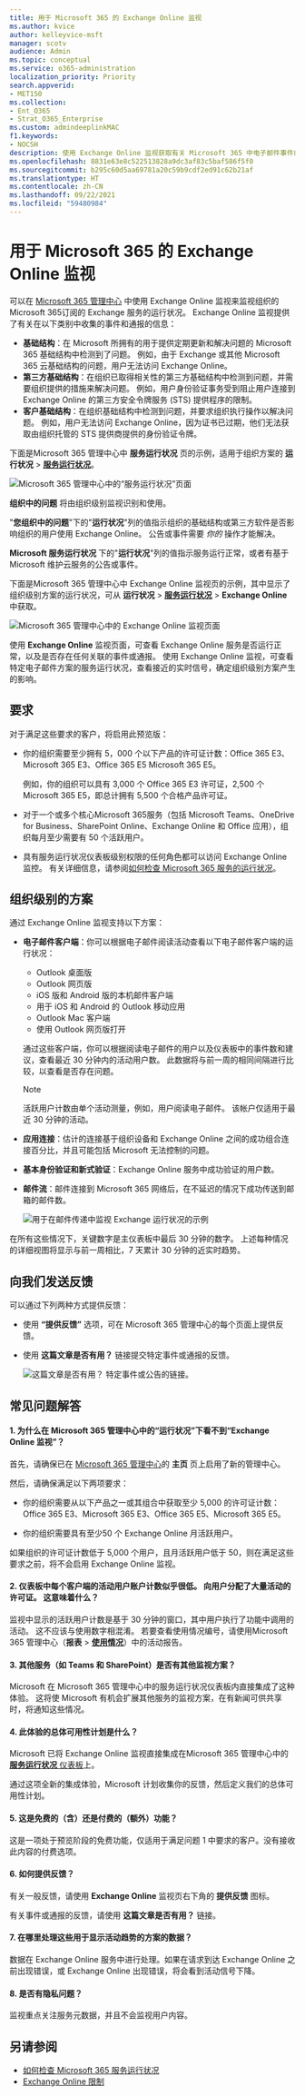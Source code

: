 ```yaml
---
title: 用于 Microsoft 365 的 Exchange Online 监视
ms.author: kvice
author: kelleyvice-msft
manager: scotv
audience: Admin
ms.topic: conceptual
ms.service: o365-administration
localization_priority: Priority
search.appverid:
- MET150
ms.collection:
- Ent_O365
- Strat_O365_Enterprise
ms.custom: admindeeplinkMAC
f1.keywords:
- NOCSH
description: 使用 Exchange Online 监视获取有关 Microsoft 365 中电子邮件事件或通报信息。
ms.openlocfilehash: 8831e63e8c522513828a9dc3af83c5baf586f5f0
ms.sourcegitcommit: b295c60d5aa69781a20c59b9cdf2ed91c62b21af
ms.translationtype: HT
ms.contentlocale: zh-CN
ms.lasthandoff: 09/22/2021
ms.locfileid: "59480984"
---
```

# <a name="exchange-online-monitoring-for-microsoft-365"></a>用于 Microsoft 365 的 Exchange Online 监视

可以在 <a href="https://go.microsoft.com/fwlink/p/?linkid=2024339" target="_blank">Microsoft 365 管理中心</a> 中使用 Exchange Online 监视来监视组织的Microsoft 365订阅的 Exchange 服务的运行状况。 Exchange Online 监视提供了有关在以下类别中收集的事件和通报的信息：

- **基础结构**：在 Microsoft 所拥有的用于提供定期更新和解决问题的 Microsoft 365 基础结构中检测到了问题。 例如，由于 Exchange 或其他 Microsoft 365 云基础结构的问题，用户无法访问 Exchange Online。
- **第三方基础结构**：在组织已取得相关性的第三方基础结构中检测到问题，并需要组织提供的措施来解决问题。 例如，用户身份验证事务受到阻止用户连接到 Exchange Online 的第三方安全令牌服务 (STS) 提供程序的限制。
- **客户基础结构**：在组织基础结构中检测到问题，并要求组织执行操作以解决问题。 例如，用户无法访问 Exchange Online，因为证书已过期，他们无法获取由组织托管的 STS 提供商提供的身份验证令牌。

下面是Microsoft 365 管理中心中 **服务运行状况** 页的示例，适用于组织方案的 **运行状况** > [**服务运行状况**](https://go.microsoft.com/fwlink/p/?linkid=842900)。

![Microsoft 365 管理中心中的“服务运行状况”页面](../media/microsoft-365-exchange-monitoring/service-health-dashboard-example.png)

**组织中的问题** 将由组织级别监视识别和使用。

"**您组织中的问题**"下的"**运行状况**"列的值指示组织的基础结构或第三方软件是否影响组织的用户使用 Exchange Online。 公告或事件需要 *你的* 操作才能解决。

**Microsoft 服务运行状况** 下的"**运行状况**"列的值指示服务运行正常，或者有基于 Microsoft 维护云服务的公告或事件。

下面是Microsoft 365 管理中心中 Exchange Online 监视页的示例，其中显示了组织级别方案的运行状况，可从 **运行状况** > [**服务运行状况**](https://go.microsoft.com/fwlink/p/?linkid=842900) > **Exchange Online** 中获取。

![Microsoft 365 管理中心中的 Exchange Online 监视页面](../media/microsoft-365-exchange-monitoring/exchange-monitoring-example.png)

使用 **Exchange Online** 监视页面，可查看 Exchange Online 服务是否运行正常，以及是否存在任何关联的事件或通报。 使用 Exchange Online 监视，可查看特定电子邮件方案的服务运行状况，查看接近的实时信号，确定组织级别方案产生的影响。

## <a name="requirements"></a>要求

对于满足这些要求的客户，将启用此预览版：

- 你的组织需要至少拥有 5，000 个以下产品的许可证计数：Office 365 E3、Microsoft 365 E3、Office 365 E5 Microsoft 365 E5。

  例如，你的组织可以具有 3,000 个 Office 365 E3 许可证，2,500 个 Microsoft 365 E5，即总计拥有 5,500 个合格产品许可证。

- 对于一个或多个核心Microsoft 365服务（包括 Microsoft Teams、OneDrive for Business、SharePoint Online、Exchange Online 和 Office 应用），组织每月至少需要有 50 个活跃用户。

- 具有服务运行状况仪表板级别权限的任何角色都可以访问 Exchange Online 监控。 有关详细信息，请参阅[如何检查 Microsoft 365 服务的运行状况](view-service-health.md)。

## <a name="organization-level-scenarios"></a>组织级别的方案

通过 Exchange Online 监视支持以下方案：

- **电子邮件客户端**：你可以根据电子邮件阅读活动查看以下电子邮件客户端的运行状况：

  - Outlook 桌面版
  - Outlook 网页版
  - iOS 版和 Android 版的本机邮件客户端
  - 用于 iOS 和 Android 的 Outlook 移动应用
  - Outlook Mac 客户端
  - 使用 Outlook 网页版打开

   通过这些客户端，你可以根据阅读电子邮件的用户以及仪表板中的事件数和建议，查看最近 30 分钟内的活动用户数。 此数据将与前一周的相同间隔进行比较，以查看是否存在问题。

   >[!Note]
   > 活跃用户计数由单个活动测量，例如，用户阅读电子邮件。 该帐户仅适用于最近 30 分钟的活动。

- **应用连接**：估计的连接基于组织设备和 Exchange Online 之间的成功组合连接百分比，并且可能包括 Microsoft 无法控制的问题。 

- **基本身份验证和新式验证**：Exchange Online 服务中成功验证的用户数。

- **邮件流**：邮件连接到 Microsoft 365 网络后，在不延迟的情况下成功传送到邮箱的邮件数。

  ![用于在邮件传递中监视 Exchange 运行状况的示例](../media/microsoft-365-exchange-monitoring/exchange-monitoring-scenario-example.png)

在所有这些情况下，关键数字是主仪表板中最后 30 分钟的数字。 上述每种情况的详细视图将显示与前一周相比，7 天累计 30 分钟的近实时趋势。  

## <a name="send-us-feedback"></a>向我们发送反馈

可以通过下列两种方式提供反馈：

- 使用 **“提供反馈”** 选项，可在 Microsoft 365 管理中心的每个页面上提供反馈。

- 使用 **这篇文章是否有用？** 链接提交特定事件或通报的反馈。

  ![这篇文章是否有用？ 特定事件或公告的链接。](../media/microsoft-365-exchange-monitoring/exchange-monitoring-example-incident-feedback.png)

## <a name="frequently-asked-questions"></a>常见问题解答

#### <a name="1-why-dont-i-see-exchange-online-monitoring-under-health-in-the-microsoft-365-admin-center"></a>1. 为什么在 Microsoft 365 管理中心中的“运行状况”下看不到“Exchange Online 监视”？ 

首先，请确保已在 <a href="https://go.microsoft.com/fwlink/p/?linkid=2024339" target="_blank">Microsoft 365 管理中心</a>的 **主页** 页上启用了新的管理中心。

然后，请确保满足以下两项要求： 

- 你的组织需要从以下产品之一或其组合中获取至少 5,000 的许可证计数：Office 365 E3、Microsoft 365 E3、Office 365 E5、Microsoft 365 E5。 

- 你的组织需要具有至少50 个 Exchange Online 月活跃用户。

如果组织的许可证计数低于 5,000 个用户，且月活跃用户低于 50，则在满足这些要求之前，将不会启用 Exchange Online 监视。

#### <a name="2-the-active-user-count-in-the-dashboard-for-each-client-appears-to-be-low-we-have-a-lot-of-active-licenses-assigned-to-users-what-does-this-mean"></a>2. 仪表板中每个客户端的活动用户账户计数似乎很低。 向用户分配了大量活动的许可证。 这意味着什么？

监视中显示的活跃用户计数是基于 30 分钟的窗口，其中用户执行了功能中调用的活动。 这不应该与使用数字相混淆。 若要查看使用情况编号，请使用Microsoft 365 管理中心（**报表** > <a href="https://go.microsoft.com/fwlink/p/?linkid=2074756" target="_blank">**使用情况**</a>）中的活动报告。

#### <a name="3-will-there-be-other-monitoring-scenarios-for-other-services-such-as-teams-and-sharepoint"></a>3. 其他服务（如 Teams 和 SharePoint）是否有其他监视方案？

Microsoft 在 Microsoft 365 管理中心中的服务运行状况仪表板内直接集成了这种体验。 这将使 Microsoft 有机会扩展其他服务的监视方案，在有新闻可供共享时，将通知这些情况。

#### <a name="4-what-is-the-plan-for-general-availability-of-this-experience"></a>4. 此体验的总体可用性计划是什么？

Microsoft 已将 Exchange Online 监视直接集成在Microsoft 365 管理中心中的 <a href="https://go.microsoft.com/fwlink/p/?linkid=842900" target="_blank">**服务运行状况** 仪表板</a>上。

通过这项全新的集成体验，Microsoft 计划收集你的反馈，然后定义我们的总体可用性计划。

#### <a name="5-is-this-a-free-included-or-paid-extra-feature"></a>5. 这是免费的（含）还是付费的（额外）功能？ 

这是一项处于预览阶段的免费功能，仅适用于满足问题 1 中要求的客户。没有接收此内容的付费选项。

#### <a name="6-how-do-i-provide-feedback"></a>6. 如何提供反馈？

有关一般反馈，请使用 **Exchange Online** 监视页右下角的 **提供反馈** 图标。 

有关事件或通报的反馈，请使用 **这篇文章是否有用？** 链接。

#### <a name="7-where-is-the-data-instrumented-for-the-scenarios-that-show-activity-trends"></a>7. 在哪里处理这些用于显示活动趋势的方案的数据？

数据在 Exchange Online 服务中进行处理。如果在请求到达 Exchange Online 之前出现错误，或 Exchange Online 出现错误，将会看到活动信号下降。

#### <a name="8-are-there-any-privacy-concerns"></a>8. 是否有隐私问题？

监视重点关注服务元数据，并且不会监视用户内容。

## <a name="see-also"></a>另请参阅

- [如何检查 Microsoft 365 服务运行状况](view-service-health.md) 
- [ Exchange Online 限制](/office365/servicedescriptions/exchange-online-service-description/exchange-online-limits#mailbox-storage-limits)
